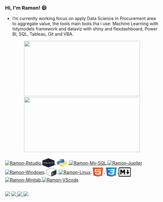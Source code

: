 ### Hi, I'm Ramon! :smile:

- I’m currently working focus on apply Data Science in Procurement area to aggregate value, the tools main tools tha i use: Machine Learning with tidymodels framework and dataviz with shiny and flexdashboard, Power BI, SQL, Tableau, Git and VBA.

<div align="center">
  <a href="https://github.com/RoldanRamon/">
  
  <img height="180em"  width="380" src="https://github-readme-stats.vercel.app/api?username=RoldanRamon&show_icons=true&theme=dark&include_all_commits=true&count_private=true"/>
  
  <img height="180em"  width="380" src="https://github-readme-stats.vercel.app/api/top-langs/?username=RoldanRamon&layout=compact&langs_count=7&theme=dark"/>
</div>
  
<div style="display: inline_block"><br>
  <img align="center" alt="Ramon-Rstudio" height="30" width="40" src="https://cdn.jsdelivr.net/gh/devicons/devicon/icons/rstudio/rstudio-original.svg">
  <img align="center" alt="Ramon-tidyverse" height="30" width="40" src="https://raw.githubusercontent.com/rstudio/hex-stickers/master/SVG/tidyverse.svg">
  <img align="center" alt="Ramon-Python" height="30" width="40" src="https://raw.githubusercontent.com/devicons/devicon/master/icons/python/python-original.svg">
  <img  align="center" alt="Ramon-My-SQL" height="30" width="40" src="https://cdn.jsdelivr.net/gh/devicons/devicon/icons/mysql/mysql-original-wordmark.svg">
  <img align="center" alt="Ramon-Jupiter" height="30" width="40" src="https://cdn.jsdelivr.net/gh/devicons/devicon/icons/jupyter/jupyter-original-wordmark.svg">
  <img align="center" alt="Ramon-Windows" height="30" width="40" src="https://cdn.jsdelivr.net/gh/devicons/devicon/icons/windows8/windows8-original.svg">
  <img align="center" alt="Ramon-Bash" height="30" width="40" src="https://raw.githubusercontent.com/devicons/devicon/master/icons/bash/bash-original.svg">
  <img align="center" alt="Ramon-Linux" height="30" width="40" src="https://cdn.jsdelivr.net/gh/devicons/devicon/icons/linux/linux-original.svg">
  <img align="center" alt="Ramon-HTML" height="30" width="40" src="https://raw.githubusercontent.com/devicons/devicon/master/icons/html5/html5-original.svg">
  <img align="center" alt="Ramon-CSS" height="30" width="40" src="https://raw.githubusercontent.com/devicons/devicon/master/icons/css3/css3-original.svg">
  <img align="center" alt="Ramon-Markdown" height="30" width="40" src="https://raw.githubusercontent.com/dcurtis/markdown-mark/master/svg/markdown-mark.svg">
  <img align="center" alt="Ramon-Minitab" height="30" width="40" src="https://cdn.jsdelivr.net/gh/devicons/devicon/icons/minitab/minitab-original.svg">
  <img align="center" alt="Ramon-VScode" height="30" width="40" src="https://cdn.jsdelivr.net/gh/devicons/devicon/icons/visualstudio/visualstudio-plain.svg">
</div>

  ##
 
<div> 
  <a href = "mailto:roldanramon83@gmail.com"><img src="https://img.shields.io/badge/-Gmail-%23333?style=for-the-badge&logo=gmail&logoColor=red" target="_blank"></a>
  <a href="https://www.linkedin.com/in/ramon-roldan-de-lara" target="_blank"><img src="https://img.shields.io/badge/-LinkedIn-%230077B5?style=for-the-badge&logo=linkedin&logoColor=white" target="_blank">
  </a> 
  <a href="https://api.whatsapp.com/send?1=pt_BR&phone=5541984588355" target="_blank"><img src="https://img.shields.io/badge/WhatsApp-25D366?style=for-the-badge&logo=whatsapp&logoColor=white" target="_blank">
  </a>
    <a href="https://t.me/Roldan_Ramon" target="_blank"><img src="https://img.shields.io/badge/Telegram-2CA5E0?style=for-the-badge&logo=telegram&logoColor=white" target="_blank">
  </a>  
 </div>
  
